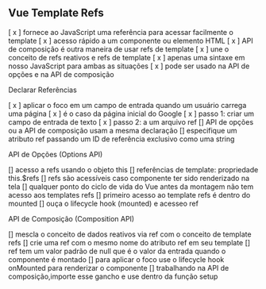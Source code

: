 ## Vue Template Refs 

[ x ] fornece ao JavaScript uma referência para acessar facilmente o template
[ x ] acesso rápido a um componente ou elemento HTML
[ x ] API de composição é outra maneira de usar refs de template
[ x ] une o conceito de refs reativos e refs de template
[ x ] apenas uma sintaxe em nosso JavaScript para ambas as situações
[ x ] pode ser usado na API de opções e na API de composição


Declarar Referências

[ x ] aplicar o foco em um campo de entrada quando um usuário carrega uma página
[ x ] é o caso da página inicial do Google
[ x ] passo 1: criar um campo de entrada de texto
[ x ] passo 2: a um arquivo ref
[] API de opções ou a API de composição usam a mesma declaração
[] especifique um atributo ref passando um ID de referência exclusivo como uma string

































<template>
  <div class="hello">
    <h1>{{ msg }}</h1>
  <div>
    <input type="text" placeholder="Atualize seu email" ref="inputText" />
    <button @click="letValor()">Confirmar</button>
  </div>

  </div>
</template>

<script>
export default {
  data (){ 
    return{
    question:'adm@gmail.com',
    emailAtual:'',
    novoEmail:''
  } 
  },
  name:'TemplateRefs',
  props:{
    msg:String
  },
  mounted(){
    this.$refs.inputText.focus()
  },
  watch: {
    question(newQuestion, oldQuestion) {
        console.log(oldQuestion,newQuestion)
    }
    },
    methods:{
       letValor(){
        this.question = this.$refs.inputText.value
        }
    }
}
</script>


API de Opções (Options API)

[] acesso a refs usando o objeto this
[] referências de template: propriedade this.$refs
[] refs são acessíveis caso componente ter sido renderizado na tela
[] qualquer ponto do ciclo de vida do Vue antes da montagem não tem acesso aos templates refs
[] primeiro acesso ao template refs é dentro do mounted
[] ouça o lifecycle hook (mounted) e acesseo ref

API de Composição  (Composition API)

[] mescla o conceito de dados reativos via ref com o conceito de template refs
[] crie uma ref com o mesmo nome do atributo ref em seu template
[] ref tem um valor padrão de null que é o valor da entrada quando o componente é montado
[] para aplicar o foco use o lifecycle hook onMounted para renderizar o componente
[] trabalhando na API de composição,importe esse gancho e use dentro da função setup


<!--<template>
  <div class="hello">
    <h1>{{ msg }}</h1>
  <div>
    <input type="text" placeholder="Comece a escrever..." ref="input" />
  </div>

  </div>
</template>
-->

<!--<template>
  <div class="hello">
    <h1>{{ msg }}</h1>
      <ul>
    <li
      v-for="(name, i) in names"
      :key="name"
      :ref="(el) => (elements[i] = el)"
    >
      {{ name }}
    </li>
  </ul>
  <div>
    <input type="text" placeholder="Comece a escrever..."  ref="input" />
    <p>{{c}}</p>
  </div>

  </div>

</template> ->
<script>
//Option API
// export default {
//   name: 'TemplateRefs',
//   props: {
//     msg: String
//   },
//     mounted() {
//     this.$refs.input.focus()
//   }
// }

//Composition API
// import { ref,onMounted } from 'vue'
// export default {
//   name: 'TemplateRefs',
//   props:{
//     msg:String
//   },
//   setup() {
//     const input = ref(null)

// onMounted(() => {
//       input.value.focus()
//     })

//     return {
//       input,
//     }
//   }
// }
<template>
  <h2>Notes:</h2>
  <textarea v-model="notes" />
</template>




<script lang="ts">
import { watchEffect, ref, defineComponent } from "vue";
import { save } from "./api";

export default defineComponent({
  setup() {
    const notes = ref("");

    watchEffect(() => save(notes.value));

    return {
      notes,
    };
  },
});
</script>
// export default {
//   setup() {
//     const names = ref(['Matt', 'John', 'Jane'])
//     const elements = ref([])
//     onMounted(() => {
//       console.log(elements.value) // [li, li ,li]
//     })
//     return {
//       names,
//       elements,
//     }
//   },
// }

// export default {
//  name: 'TemplateRefs',
//   props:{
//     msg:String
//   },
//   setup() {
//          const input = ref(null)
//          const names = ref(['Matt', 'John', 'Jane'])
//          const elements = ref([])
//          let c = ''
//      onMounted(() => {
//        console.log(elements.value) // [li, li ,li]
//      })
//     watchEffect(
//       () => {
//         console.log(input.value.value) // => input
//         input.value.focus()
//       },
//       {
//         flush: 'post',
//       }
//     ),
//     watchPostEffect( () => {
//       c = input.value
//       console.log(c)
// })
//     return {
//       input,
//       names,
//       elements,
//       c
//     }
//   },
// }
</script>

<!-- Add "scoped" attribute to limit CSS to this component only -->
<template>
  <h2>Notes:</h2>
  <textarea v-model="notes" />
</template>

<script lang="ts">
import { watchEffect, ref, defineComponent } from "vue";
import { save } from "./api";

export default defineComponent({
  setup() {
    const notes = ref("");

    watchEffect(() => save(notes.value));

    return {
      notes,
    };
  },
});
</script>
<style scoped>
h3 {
  margin: 40px 0 0;
}
ul {
  list-style-type: none;
  padding: 0;
}
li {
  display: inline-block;
  margin: 0 10px;
}
a {
  color: #42b983;
}
</style>

